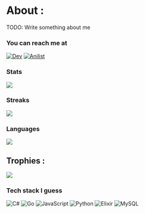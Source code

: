 # About :
TODO: Write something about me

### You can reach me at
[![Dev](https://img.shields.io/badge/dev.to-0A0A0A?style=for-the-badge&logo=devdotto&logoColor=white)](https://dev.to/fen1499)
[![Anilist](https://img.shields.io/static/v1?style=for-the-badge&message=AniList&color=02A9FF&logo=AniList&logoColor=FFFFFF&label=)](https://anilist.co/user/xFen/)


### Stats
![](https://github-readme-stats.vercel.app/api?username=Fen1499&theme=dark&hide_border=false&include_all_commits=false&count_private=false)

### Streaks
![](https://github-readme-streak-stats.herokuapp.com/?user=Fen1499&theme=dark&hide_border=false)

### Languages
![](https://github-readme-stats.vercel.app/api/top-langs/?username=Fen1499&theme=dark&hide_border=false&include_all_commits=false&count_private=false&layout=compact)

## Trophies :
![](https://github-profile-trophy.vercel.app/?username=Fen1499&theme=onedark&no-frame=false&no-bg=false&margin-w=4)

### Tech stack I guess
![C#](https://img.shields.io/badge/c%23-%23239120.svg?style=plastic&logo=c-sharp&logoColor=white) ![Go](https://img.shields.io/badge/go-%2300ADD8.svg?style=plastic&logo=go&logoColor=white) ![JavaScript](https://img.shields.io/badge/javascript-%23323330.svg?style=plastic&logo=javascript&logoColor=%23F7DF1E) ![Python](https://img.shields.io/badge/python-3670A0?style=plastic&logo=python&logoColor=ffdd54) ![Elixir](https://img.shields.io/badge/elixir-%234B275F.svg?style=plastic&logo=elixir&logoColor=white) ![MySQL](https://img.shields.io/badge/mysql-%2300f.svg?style=plastic&logo=mysql&logoColor=white)

